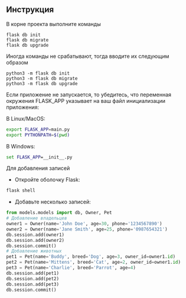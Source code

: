 ## Инструкция

В корне проекта выполните команды

```
flask db init
flask db migrate
flask db upgrade
```

Иногда команды не срабатывают, тогда вводите их следующим образом

```
python3 -m flask db init
python3 -m flask db migrate
python3 -m flask db upgrade
```

Если приложение не запускается, то убедитесь, что переменная окружения FLASK_APP указывает на ваш файл инициализации приложения:


В Linux/MacOS:
```bash
export FLASK_APP=main.py
export PYTHONPATH=$(pwd)
```

В Windows:
```cmd
set FLASK_APP=__init__.py
```
Для добавления записей
- Откройте оболочку Flask:
```bash
flask shell
```
- Добавьте несколько записей:
```python
from models.models import db, Owner, Pet
# Добавление владельцев
owner1 = Owner(name='John Doe', age=30, phone='1234567890')
owner2 = Owner(name='Jane Smith', age=25, phone='0987654321')
db.session.add(owner1)
db.session.add(owner2)
db.session.commit()
# Добавление животных
pet1 = Pet(name='Buddy', breed='Dog', age=3, owner_id=owner1.id)
pet2 = Pet(name='Mittens', breed='Cat', age=2, owner_id=owner1.id)
pet3 = Pet(name='Charlie', breed='Parrot', age=4)
db.session.add(pet1)
db.session.add(pet2)
db.session.add(pet3)
db.session.commit()
```